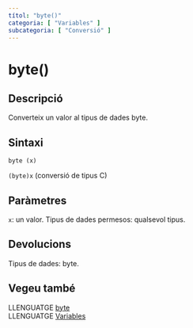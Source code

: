 ```yaml
---
títol: "byte()"
categoria: [ "Variables" ]
subcategoria: [ "Conversió" ]
---
```


# byte()

## Descripció

Converteix un valor al tipus de dades byte.

## Sintaxi

`byte (x)`

`(byte)x` (conversió de tipus C)

## Paràmetres

`x`: un valor. Tipus de dades permesos: qualsevol tipus.

## Devolucions

Tipus de dades: byte.

## Vegeu també

LLENGUATGE [byte](../Tipus-dades/byte.md)  
LLENGUATGE [Variables](../Variables.md)
